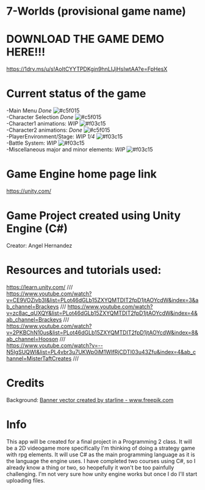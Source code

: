 # 7-Worlds (provisional game name)

# DOWNLOAD THE GAME DEMO HERE!!!
https://1drv.ms/u/s!AoItCYYTPDKgin9hnLIJjHsIwtAA?e=FpHesX

# Current status of the game
-Main Menu *Done*  ![#c5f015](https://via.placeholder.com/15/c5f015/000000?text=+)  
-Character Selection *Done* ![#c5f015](https://via.placeholder.com/15/c5f015/000000?text=+)  
-Character1 animations: *WIP*  ![#f03c15](https://via.placeholder.com/15/f03c15/000000?text=+)  
-Character2 animations: *Done*  ![#c5f015](https://via.placeholder.com/15/c5f015/000000?text=+)  
-PlayerEnvironment/Stage: *WIP 1/4*  ![#f03c15](https://via.placeholder.com/15/f03c15/000000?text=+)  
-Battle System: *WIP*  ![#f03c15](https://via.placeholder.com/15/f03c15/000000?text=+)  
-Miscellaneous major and minor elements: *WIP*  ![#f03c15](https://via.placeholder.com/15/f03c15/000000?text=+)  

# Game Engine home page link
https://unity.com/

# Game Project created using Unity Engine (C#)
Creator: Angel Hernandez

# Resources and tutorials used: 
https://learn.unity.com/       ///         
https://www.youtube.com/watch?v=CE9VOZivb3I&list=PLot46dGLb15ZXYQMTDIT2fpD1jtAOYcdW&index=3&ab_channel=Brackeys       ///
https://www.youtube.com/watch?v=zc8ac_qUXQY&list=PLot46dGLb15ZXYQMTDIT2fpD1jtAOYcdW&index=4&ab_channel=Brackeys       ///         
https://www.youtube.com/watch?v=2PKBChN10us&list=PLot46dGLb15ZXYQMTDIT2fpD1jtAOYcdW&index=8&ab_channel=Hooson       ///         
https://www.youtube.com/watch?v=--N5IgSUQWI&list=PL4vbr3u7UKWp0iM1WIfRjCDTI03u43Zfu&index=4&ab_channel=MisterTaftCreates       ///

# Credits
Background:        <a href='https://www.freepik.com/vectors/banner'>Banner vector created by starline - www.freepik.com</a>
 
# Info
This app will be created for a final project in a Programming 2 class. It will be a 2D videogame more specifically I'm thinking of doing a strategy game with rpg elements. It will use C# as the main programming language as it is the language the engine uses. I have completed two courses using C#, so I already know a thing or two, so heopefully it won't be too painfully challenging. I'm not very sure how unity engine works but once I do I'll start uploading files.
